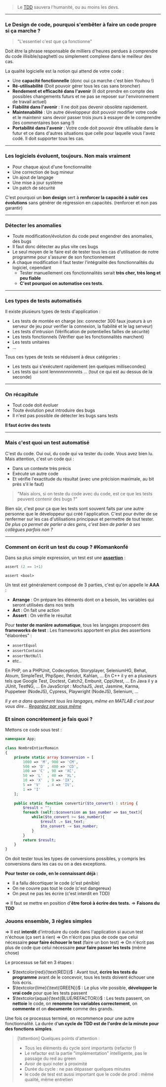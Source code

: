 > Le [TDD](https://fr.wikipedia.org/wiki/Test_driven_development) sauvera l'humanité, ou au moins les devs.

---

### Le Design de code, pourquoi s'embêter à faire un code propre si ça marche ?

> "L'essentiel c'est que ça fonctionne" 

Doit être la phrase responsable de milliers d'heures perdues à comprendre du code illisible/spaghetti ou simplement complexe dans le meilleur des cas.

La qualité logicielle est la notion qui attend de votre code :
- Une **capacité fonctionnelle** (donc oui ça marche c'est bien Youhou !)
- **Ré-utilisabilité** (Doit pouvoir gérer tous les cas sans broncher)
- **Rendement et efficacité dans l'avenir** (Il doit prendre en compte des possibles changements futurs et ne pas se reposer sur l'environnement de travail actuel)
- **Fiabilité dans l'avenir** : Il ne doit pas devenir obsolète rapidement.
- **Maintenabilité** : Un autre développeur doit pouvoir modifier votre code et le maintenir sans devoir passer trois jours à essayer de le comprendre (les commentaires bon sang !)
- **Portabilité dans l'avenir** : Votre code doit pouvoir être utilisable dans le futur et ce dans d'autres situations que celle pour laquelle vous l'avez codé. Il doit supporter tous les cas. 

---

### Les logiciels évoluent, toujours. Non mais vraiment

- Pour chaque ajout d'une fonctionnalité
- Une correction de bug mineur
- Un ajout de langage
- Une mise à jour système
- Un patch de sécurité

C'est pourquoi un **bon design** sert à **renforcer la capacité à subir ces évolutions** sans générer de régression en capacités. (renforcer et non pas garantir)

---

### Détecter les anomalies

- Toute modification/évolution du code peut engendrer des anomalies, des bugs
- Il faut donc détecter au plus vite ces bugs
- Le seul moyen de le faire est de tester tous les cas d'utilisation de notre programme pour s'assurer de son fonctionnement
- A chaque modification il faut tester l'intégralité des fonctionnalités du logiciel, cependant
	- Tester manuellement ces fonctionnalités serait **très cher, très long et peu fiable**
	- **C'est pourquoi on automatise ces tests**.

---

### Les types de tests automatisés

Il existe plusieurs types de tests d'application :

- Les tests de montée en charge (ex: connecter 300 faux joueurs à un serveur de jeu pour verifier la connexion, la fiabilité et le lag serveur)
- Les tests d'intrusion (Vérification de potentielles failles de sécurité)
- Les tests fonctionnels (Vérifier que les fonctionnalités marchent)
- Les tests unitaires
- ...

Tous ces types de tests se réduisent à deux catégories : 

- Les tests qui s'exécutent rapidement (en quelques millisecondes)
- Les tests qui sont lennnnnnnnnnts ... (tout ce qui est au dessus de la seconde)

---
### On récapitule

- Tout code doit évoluer
- Toute évolution peut introduire des bugs
- Il n'est pas possible de détecter les bugs sans tests

**Il faut écrire des tests**

---
### Mais c'est quoi un test automatisé

C'est du code. Oui oui, du code qui va tester du code. Vous avez bien lu. Mais attention, c'est un code qui :
- Dans un contexte très précis
- Exécute un autre code
- Et vérifie l'exactitude du résultat (avec une précision maximale, au bit près s'il le faut)

> "Mais alors, si on teste du code avec du code, est ce que les tests peuvent contenir des bugs ?"

Bien sûr, c'est pour ça que les tests sont souvent faits par une autre personne que le développeur qui créé l'application. C'est pour éviter de se renfermer sur les cas d'utilisations principaux et permettre de tout tester. *De plus ça permet de parler a des gens, c'est bien de parler à ses collègues parfois non ?*

---

### Comment on écrit un test du coup ? #Komankonfé

Dans sa plus simple expression, un test est une **[assertion](https://fr.wikipedia.org/wiki/Assert.h)** : 

```c
assert (2 == 1+1)
```

```
assert <bool>
```

Un test est généralement composé de 3 parties, c'est qu'on appelle le **AAA** : 

- **Arrange** : On prépare les éléments dont on a besoin, les variables qui seront utilisées dans nos tests
- **Act** : On fait une action
- **Assert** : On vérifie le résultat

Pour **tester de manière automatique**, tous les langages proposent des **frameworks de test** : 
Les frameworks apportent en plus des assertions "élaborées" :
- `assertEqual`
- `assertContains`
- `assertNotNull`
- etc..

En PHP, on a PHPUnit, Codeception, Storyplayer, SeleniumHG, Behat, Atoum, SimpleTest, PhpSpec, Peridot, Kahlan, ...
En C++ il y en a plusieurs tels que Google Test, Doctest, Catch2, Embunit, CppUtest, ...
En Java il y a JUnit, TestNG, ...
En JavaScript : MochaJS, Jest, Jasmine, Karma, Puppeteer (NodeJS), Cypress, Playwright (NodeJS), Selenium, ...

*Il y en a dans quasiment tous les langages, même en MATLAB c'est pour vous dire... [Regardez par vous même](https://en.wikipedia.org/wiki/List_of_unit_testing_frameworks)* 

### Et sinon concrètement je fais quoi ? 

Mettons ce code sous test : 

```php
namespace App;  
  
class NombreEntierRomain  
{  
    private static array $conversion = [  
        1000 => 'M', 900 => 'CM',  
        500 => 'D' , 400 => 'CD',  
        100 => 'C' , 90 => 'XC',  
        50 => 'L'  , 40 => 'XL',  
        10 => 'X'  , 9 => 'IX',  
        5 => 'V'   , 4 => 'IV',  
        1 => 'I'  
    ];  
  
    public static function convertir($to_convert) : string {  
        $result = "";  
        foreach (self::$conversion as $as_number => $as_text){  
            while($to_convert >= $as_number){  
                $result .= $as_text;  
                $to_convert -= $as_number;  
            }  
        }  
        return $result;  
    }  
}
```

On doit tester tous les types de conversions possibles, y compris les conversions dans les cas ou on a des exceptions.

**Pour tester ce code, en le connaissant déjà :**

- Il a fallu décortiquer le code (c'est pénible)
- On ne couvre pas tout le code (c'est dangereux)
- On peut ne pas les écrire (c'est interdit en TDD)

=> Il faut se mettre en position d'**être forcé à écrire des tests.**
=> **Faisons du TDD**

### Jouons ensemble, 3 règles simples

=> Il est **interdit** d'introduire du code dans l'application si aucun test n'échoue (ça sert à rien)
=> On n'écrit pas plus de code que celui nécessaire **pour faire échouer le test** (faire un bon test)
=> On n'écrit pas plus de code que celui nécessaire **pour faire passer les tests** (même chose)

Le processus se fait en 3 étapes : 

- $\textcolor{red}{\text{RED}}$ : Avant tout, **écrire les tests du programme** avant de le concevoir, tous les tests doivent échouer une fois écris.
- $\textcolor{lime}{\text{GREEN}}$ : Le plus vite possible, **développer le vrai code** pour que les tests passent
- $\textcolor{aqua}{\text{BLUE/REFACTOR}}$ : Les tests passent, on **nettoie** le code, on **renomme les variables correctement**, on **commente** et on **documente** comme des grands.

Une fois ce processus terminé, on recommence pour une autre fonctionnalité.
La durée d'**un cycle de TDD est de l'ordre de la minute pour des fonctions simples**.

>[!attention] Quelques points d'attention : 
>- Tous les éléments du cycle sont importants (refactor !)
>- Le refactor est la partie "implémentation" intelligente, pas le passage du red au green
>- Avoir de quoi noter à proximité
>- Durée du cycle : ne pas dépasser quelques minutes
>- le code de test est aussi important que le code de prod : même qualité, même entretien
